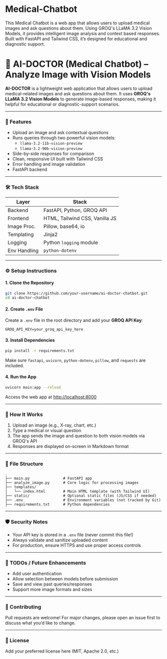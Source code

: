 # Medical-Chatbot
This Medical Chatbot is a web app that allows users to upload medical images and ask questions about them. Using GROQ's LLaMA 3.2 Vision Models, it provides intelligent image analysis and context based responses. Built with FastAPI and Tailwind CSS, it’s designed for educational and diagnostic support.

# 🧠 AI-DOCTOR (Medical Chatbot) – Analyze Image with Vision Models

**AI-DOCTOR** is a lightweight web application that allows users to upload medical-related images and ask questions about them. It uses **GROQ's LLaMA 3.2 Vision Models** to generate image-based responses, making it helpful for educational or diagnostic-support scenarios.

---

### 📸 Features

- Upload an image and ask contextual questions
- Runs queries through two powerful vision models:
  - `llama-3.2-11b-vision-preview`
  - `llama-3.2-90b-vision-preview`
- Side-by-side responses for comparison
- Clean, responsive UI built with Tailwind CSS
- Error handling and image validation
- FastAPI backend

---

### 🛠️ Tech Stack

| Layer        | Stack                          |
| ------------ | ------------------------------ |
| Backend      | FastAPI, Python, GROQ API      |
| Frontend     | HTML, Tailwind CSS, Vanilla JS |
| Image Proc.  | Pillow, base64, io             |
| Templating   | Jinja2                         |
| Logging      | Python `logging` module        |
| Env Handling | `python-dotenv`                |

---

### ⚙️ Setup Instructions

#### 1. Clone the Repository

```bash
git clone https://github.com/your-username/ai-doctor-chatbot.git
cd ai-doctor-chatbot
```

#### 2. Create `.env` File

Create a `.env` file in the root directory and add your **GROQ API Key**:

```
GROQ_API_KEY=your_groq_api_key_here
```

#### 3. Install Dependencies

```bash
pip install -r requirements.txt
```

Make sure `fastapi`, `uvicorn`, `python-dotenv`, `pillow`, and `requests` are included.

#### 4. Run the App

```bash
uvicorn main:app --reload
```

Access the web app at [http://localhost:8000](http://localhost:8000)

---

### 🧪 How It Works

1. Upload an image (e.g., X-ray, chart, etc.)
2. Type a medical or visual question
3. The app sends the image and question to both vision models via GROQ's API
4. Responses are displayed on-screen in Markdown format

---

### 📁 File Structure

```
.
├── main.py               # FastAPI app
├── analyze_image.py      # Core logic for processing images
├── templates/
│   └── index.html        # Main HTML template (with Tailwind UI)
├── static/               # Optional static files (JS/CSS if needed)
├── .env                  # Environment variables (not tracked by Git)
├── requirements.txt      # Python dependencies
```

---

### 🛡️ Security Notes

- Your API key is stored in a `.env` file (never commit this file!)
- Always validate and sanitize uploaded content
- For production, ensure HTTPS and use proper access controls

---

### 🚧 TODOs / Future Enhancements

- Add user authentication
- Allow selection between models before submission
- Save and view past queries/responses
- Support more image formats and sizes

---

### 🙌 Contributing

Pull requests are welcome! For major changes, please open an issue first to discuss what you’d like to change.

---

### 📄 License

Add your preferred license here (MIT, Apache 2.0, etc.)
